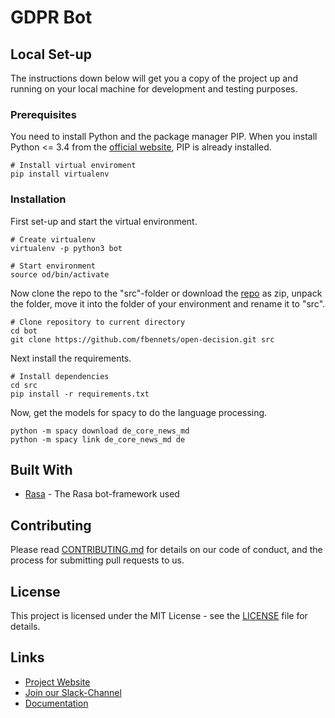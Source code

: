 # GDPR Bot


## Local Set-up

The instructions down below will get you a copy of the project up and running on your local machine for development and testing purposes.

### Prerequisites

You need to install Python and the package manager PIP. When you install Python <= 3.4 from the [official website](https://www.python.org/downloads/), PIP is already installed.

```
# Install virtual enviroment
pip install virtualenv
```

### Installation

First set-up and start the virtual environment.

```
# Create virtualenv
virtualenv -p python3 bot

# Start environment
source od/bin/activate

```

Now clone the repo to the "src"-folder or download the [repo](https://github.com/fbennets/open-decision) as zip, unpack the folder, move it into the folder of your environment and rename it to "src".

```
# Clone repository to current directory
cd bot
git clone https://github.com/fbennets/open-decision.git src

```
Next install the requirements.

```
# Install dependencies
cd src
pip install -r requirements.txt
```
Now, get the models for spacy to do the language processing.
```
python -m spacy download de_core_news_md
python -m spacy link de_core_news_md de
```
## Built With

* [Rasa](https://rasa.com/) - The Rasa bot-framework used


## Contributing

Please read [CONTRIBUTING.md](https://github.com/fbennets/open-decision/blob/master/CONTRIBUTING.md) for details on our code of conduct, and the process for submitting pull requests to us.

## License

This project is licensed under the MIT License - see the [LICENSE](https://github.com/fbennets/open-decision/blob/master/LICENSE) file for details.

## Links

* [Project Website](http://open-decision.org)
* [Join our Slack-Channel](https://join.slack.com/t/opendecision/shared_invite/enQtNjM2NDUxNTQyNzU4LWYwMzJlZjlhOWJkMmIxMTBmMjYwMDE0Y2Y2OGUyZDBiY2FmOWU4OTVmMDFhMjNhNTIxYWZkZTNkNDRmNjQ4MmM)
* [Documentation](https://open-decision.readthedocs.io/en/latest/)
